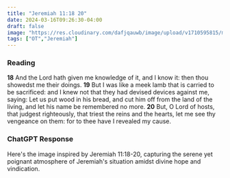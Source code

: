```yaml
---
title: "Jeremiah 11:18 20"
date: 2024-03-16T09:26:30-04:00
draft: false
image: "https://res.cloudinary.com/dafjqauwb/image/upload/v1710595815/matt419/Jeremiah/7_2_10_25-30_ksnr0f.webp"
tags: ["OT","Jeremiah"]
---
```

### Reading
**18** And the Lord hath given me knowledge of it, and I know it: then thou showedst me their doings.
**19** But I was like a meek lamb that is carried to be sacrificed: and I knew not that they had devised devices against me, saying: Let us put wood in his bread, and cut him off from the land of the living, and let his name be remembered no more.
**20** But, O Lord of hosts, that judgest righteously, that triest the reins and the hearts, let me see thy vengeance on them: for to thee have I revealed my cause.


### ChatGPT Response
Here's the image inspired by Jeremiah 11:18-20, capturing the serene yet poignant atmosphere of Jeremiah's situation amidst divine hope and vindication.